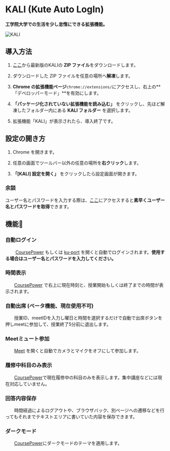 # KALI (Kute Auto LogIn)
**工学院大学での生活を少し怠惰にできる拡張機能。**

![KALI](https://github.com/user-attachments/assets/7016e2a6-4f48-4654-a573-700a24e64f0e)


## 導入方法

1. [ここ](https://github.com/SAYUTIM/KALI/releases)から最新版のKALIの **ZIP ファイル**をダウンロードします。

2. ダウンロードした ZIP ファイルを任意の場所へ**解凍**します。

3. **Chrome の拡張機能ページ**`chrome://extensions/`にアクセスし、右上の**「デベロッパーモード」**を有効にします。

4. **「パッケージ化されていない拡張機能を読み込む」** をクリックし、先ほど解凍したフォルダー内にある **KALI フォルダー** を選択します。

5. 拡張機能「KALI」が表示されたら、導入終了です。

## 設定の開き方

1. Chrome を開きます。

2. 任意の画面でツールバー以外の任意の場所を**右クリック**します。

3. **「[KALI] 設定を開く」** をクリックしたら設定画面が開きます。


### 余談

ユーザー名とパスワードを入力する際は、[ここ](chrome://password-manager/passwords/kogakuin.ac.jp)にアクセスすると**素早くユーザー名とパスワードを取得**できます。


## 機能🎉

### 自動ログイン
　　 [CoursePower](https://study.ns.kogakuin.ac.jp) もしくは [ku-port](https://ku-port.sc.kogakuin.ac.jp) を開くと自動でログインされます。**使用する場合はユーザー名とパスワードを入力してください。**


### 時間表示
　　[CoursePower](https://study.ns.kogakuin.ac.jp) で右上に現在時刻と、授業開始もしくは終了までの時間が表示されます。


### 自動出席 (ベータ機能、現在使用不可)
　　授業ID、meetIDを入力し曜日と時間を選択するだけで自動で出席ボタンを押しmeetに参加して、授業終了5分前に退出します。


### Meetミュート参加
　　[Meet](https://meet.google.com/) を開くと自動でカメラとマイクをオフにして参加します。


### 履修中科目のみ表示
　　[CoursePower](https://study.ns.kogakuin.ac.jp)で現在履修中の科目のみを表示します。集中講座などには現在対応していません。


### 回答内容保存
　　時間経過によるログアウトや、ブラウザバック、別ページへの遷移などを行ってもそれまでテキストエリアに書いていた内容を保存できます。


### ダークモード
　　[CoursePower](https://study.ns.kogakuin.ac.jp)にダークモードのテーマを適用します。
